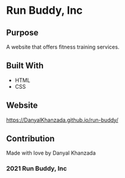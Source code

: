 # Run Buddy, Inc

## Purpose
A website that offers fitness training services. 

## Built With
* HTML
* CSS

## Website
https://DanyalKhanzada.github.io/run-buddy/

## Contribution
Made with love by Danyal Khanzada

### 2021 Run Buddy, Inc 
    
